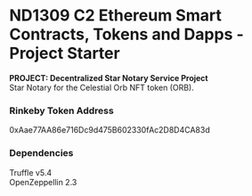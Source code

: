# ND1309 C2 Ethereum Smart Contracts, Tokens and Dapps - Project Starter 
**PROJECT: Decentralized Star Notary Service Project**
<br>Star Notary for the Celestial Orb NFT token (ORB).

### Rinkeby Token Address<br>
0xAae77AA86e716Dc9d475B602330fAc2D8D4CA83d 

### Dependencies
Truffle v5.4<br>
OpenZeppellin 2.3
